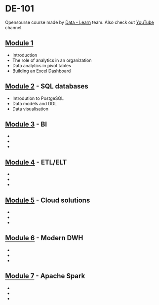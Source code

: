 # DE-101

Opensourse course made by [Data - Learn](https://datalearn.ru/) team. Also check out [YouTube](https://www.youtube.com/channel/UCWki7GBUE5lDMJCbn4e1XMg) channel.

## [Module 1](https://github.com/Vainane/DE-101/tree/main/Module%201)

- Introduction
- The role of analytics in an organization
- Data analytics in pivot tables
- Building an Excel Dashboard

## [Module 2](https://github.com/Vainane/DE-101/tree/main/Module%202) - SQL databases

- Introdution to PostgeSQL
- Data models and DDL
- Data visualisation

## [Module 3]() - BI

-
-
-

## [Module 4]() - ETL/ELT

-
-
-

## [Module 5]() - Cloud solutions

-
-
-

## [Module 6]() - Modern DWH

-
-
-

## [Module 7]() - Apache Spark

-
-
-

